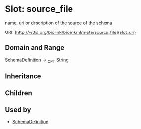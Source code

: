 # Slot: source_file


name, uri or description of the source of the schema

URI: [http://w3id.org/biolink/biolinkml/meta/source_file](slot_uri)
## Domain and Range

[SchemaDefinition](SchemaDefinition.md) ->  <sub>OPT</sub> [String](String.md)
## Inheritance

## Children

## Used by

 * [SchemaDefinition](SchemaDefinition.md)
